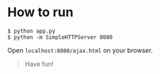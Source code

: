 # How to run
```shell
$ python app.py
$ python -m SimpleHTTPServer 8080
```
Open `localhost:8080/ajax.html` on your browser.
> Have fun!
